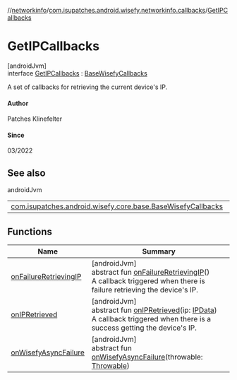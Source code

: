 //[networkinfo](../../../index.md)/[com.isupatches.android.wisefy.networkinfo.callbacks](../index.md)/[GetIPCallbacks](index.md)

# GetIPCallbacks

[androidJvm]\
interface [GetIPCallbacks](index.md) : [BaseWisefyCallbacks](../../../../core/core/com.isupatches.android.wisefy.core.base/-base-wisefy-callbacks/index.md)

A set of callbacks for retrieving the current device's IP.

#### Author

Patches Klinefelter

#### Since

03/2022

## See also

androidJvm

| | |
|---|---|
| [com.isupatches.android.wisefy.core.base.BaseWisefyCallbacks](../../../../core/core/com.isupatches.android.wisefy.core.base/-base-wisefy-callbacks/index.md) |  |

## Functions

| Name | Summary |
|---|---|
| [onFailureRetrievingIP](on-failure-retrieving-i-p.md) | [androidJvm]<br>abstract fun [onFailureRetrievingIP](on-failure-retrieving-i-p.md)()<br>A callback triggered when there is failure retrieving the device's IP. |
| [onIPRetrieved](on-i-p-retrieved.md) | [androidJvm]<br>abstract fun [onIPRetrieved](on-i-p-retrieved.md)(ip: [IPData](../../com.isupatches.android.wisefy.networkinfo.entities/-i-p-data/index.md))<br>A callback triggered when there is a success getting the device's IP. |
| [onWisefyAsyncFailure](../-get-network-info-callbacks/index.md#823639724%2FFunctions%2F2126753235) | [androidJvm]<br>abstract fun [onWisefyAsyncFailure](../-get-network-info-callbacks/index.md#823639724%2FFunctions%2F2126753235)(throwable: [Throwable](https://kotlinlang.org/api/latest/jvm/stdlib/kotlin/-throwable/index.html)) |
